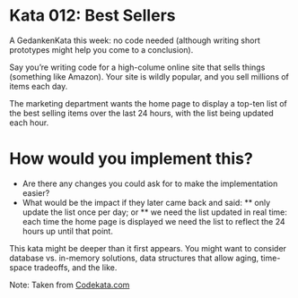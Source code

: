 # Kata 012: Best Sellers
A GedankenKata this week: no code needed (although writing short prototypes might help you come to a conclusion).

Say you’re writing code for a high-colume online site that sells things (something like Amazon). Your site is wildly popular, and you sell millions of items each day.

The marketing department wants the home page to display a top-ten list of the best selling items over the last 24 hours, with the list being updated each hour.

# How would you implement this?

* Are there any changes you could ask for to make the implementation easier?
* What would be the impact if they later came back and said:
	** only update the list once per day; or
	** we need the list updated in real time: each time the home page is displayed we need the list to reflect the 24 hours up until that point.

This kata might be deeper than it first appears. You might want to consider database vs. in-memory solutions, data structures that allow aging, time-space tradeoffs, and the like.

Note: Taken from [Codekata.com](http://codekata.com/kata/kata11-sorting-it-out/)
